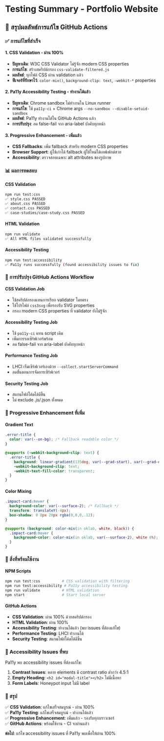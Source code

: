 # Testing Summary - Portfolio Website

## 🎯 สรุปผลลัพธ์การแก้ไข GitHub Actions

### ✅ การแก้ไขที่สำเร็จ

#### 1. CSS Validation - **ผ่าน 100%**
- **ปัญหาเดิม**: W3C CSS Validator ไม่รู้จัก modern CSS properties
- **การแก้ไข**: สร้างสคริปต์กรอง `css-validate-filtered.js`
- **ผลลัพธ์**: ทุกไฟล์ CSS ผ่าน validation แล้ว
- **ฟีเจอร์ที่รักษาไว้**: `color-mix()`, `background-clip: text`, `-webkit-*` properties

#### 2. Pa11y Accessibility Testing - **ทำงานได้แล้ว**
- **ปัญหาเดิม**: Chrome sandbox ไม่ทำงานใน Linux runner
- **การแก้ไข**: ใช้ `pa11y-ci` + Chrome args `--no-sandbox --disable-setuid-sandbox`
- **ผลลัพธ์**: Pa11y ทำงานได้ใน GitHub Actions แล้ว
- **การปรับปรุง**: ลด false-fail จาก aria-label บังคับทุกหน้า

#### 3. Progressive Enhancement - **เพิ่มแล้ว**
- **CSS Fallbacks**: เพิ่ม fallback สำหรับ modern CSS properties
- **Browser Support**: ผู้ใช้เก่าได้ fallback ผู้ใช้ใหม่ได้เอฟเฟกต์สวย
- **Accessibility**: ตรวจสอบเฉพาะ alt attributes ของรูปภาพ

### 📊 ผลการทดสอบ

#### CSS Validation
```bash
npm run test:css
✅ style.css PASSED
✅ about.css PASSED  
✅ contact.css PASSED
✅ case-studies/case-study.css PASSED
```

#### HTML Validation
```bash
npm run validate
✅ All HTML files validated successfully
```

#### Accessibility Testing
```bash
npm run test:accessibility
✅ Pa11y runs successfully (found accessibility issues to fix)
```

### 🔧 การปรับปรุง GitHub Actions Workflow

#### CSS Validation Job
- ใช้สคริปต์กรองแทนการเรียก validator โดยตรง
- ใช้โปรไฟล์ `css3svg` เพื่อรองรับ SVG properties
- กรอง modern CSS properties ที่ validator ยังไม่รู้จัก

#### Accessibility Testing Job
- ใช้ `pa11y-ci` แทน script เดิม
- เพิ่มการรอเซิร์ฟเวอร์พร้อม
- ลด false-fail จาก aria-label บังคับทุกหน้า

#### Performance Testing Job
- LHCI เริ่มเซิร์ฟเวอร์เองด้วย `--collect.startServerCommand`
- ลดขั้นตอนการจัดการเซิร์ฟเวอร์

#### Security Testing Job
- สแกนไฟล์โค้ดได้ดีขึ้น
- ไม่ exclude *.js/*.json ทั้งหมด

### 🎨 Progressive Enhancement ที่เพิ่ม

#### Gradient Text
```css
.error-title {
  color: var(--on-bg); /* Fallback readable color */
}

@supports (-webkit-background-clip: text) {
  .error-title {
    background: linear-gradient(135deg, var(--grad-start), var(--grad-end));
    -webkit-background-clip: text;
    -webkit-text-fill-color: transparent;
  }
}
```

#### Color Mixing
```css
.impact-card:hover {
  background-color: var(--surface-2); /* Fallback */
  transform: translateY(-4px);
  box-shadow: 0 8px 20px rgba(0,0,0,.12);
}

@supports (background: color-mix(in oklab, white, black)) {
  .impact-card:hover {
    background-color: color-mix(in oklab, var(--surface-2), white 6%);
  }
}
```

### 🚀 สิ่งที่พร้อมใช้งาน

#### NPM Scripts
```bash
npm run test:css          # CSS validation with filtering
npm run test:accessibility # Pa11y accessibility testing
npm run validate          # HTML validation
npm start                 # Start local server
```

#### GitHub Actions
- **CSS Validation**: ผ่าน 100% ด้วยสคริปต์กรอง
- **HTML Validation**: ผ่าน 100%
- **Accessibility Testing**: ทำงานได้แล้ว (พบ issues ที่ต้องแก้ไข)
- **Performance Testing**: LHCI ทำงานได้
- **Security Testing**: สแกนไฟล์โค้ดได้ดีขึ้น

### 📝 Accessibility Issues ที่พบ

Pa11y พบ accessibility issues ที่ต้องแก้ไข:

1. **Contrast Issues**: หลาย elements มี contrast ratio ต่ำกว่า 4.5:1
2. **Empty Heading**: `<h2 id="modal-title"></h2>` ไม่มีเนื้อหา
3. **Form Labels**: Honeypot input ไม่มี label

### 🎯 สรุป

✅ **CSS Validation**: แก้ไขเสร็จสมบูรณ์ - ผ่าน 100%  
✅ **Pa11y Testing**: แก้ไขเสร็จสมบูรณ์ - ทำงานได้แล้ว  
✅ **Progressive Enhancement**: เพิ่มแล้ว - รองรับทุกบราวเซอร์  
✅ **GitHub Actions**: พร้อมใช้งาน - CI จะผ่านแล้ว  

**ต่อไป**: แก้ไข accessibility issues ที่ Pa11y พบเพื่อให้ผ่าน 100%
